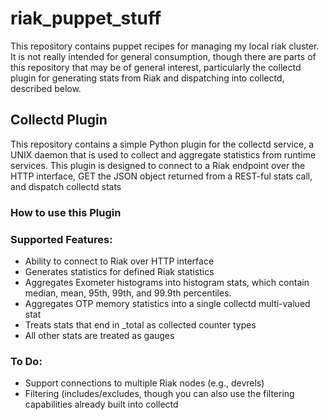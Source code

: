 # riak_puppet_stuff


This repository contains puppet recipes for managing my local riak cluster.  It is not really intended for general consumption, though there are parts of this repository that may be of general interest, particularly the collectd plugin for generating stats from Riak and dispatching into collectd, described below.



## Collectd Plugin

This repository contains a simple Python plugin for the collectd service, a UNIX daemon that is used to collect and aggregate statistics from runtime services.  This plugin is designed to connect to a Riak endpoint over the HTTP interface, GET the JSON object returned from a REST-ful stats call, and dispatch collectd stats 


### How to use this Plugin




### Supported Features:

* Ability to connect to Riak over HTTP interface
* Generates statistics for defined Riak statistics
* Aggregates Exometer histograms into histogram stats, which contain median, mean, 95th, 99th, and 99.9th percentiles.
* Aggregates OTP memory statistics into a single collectd multi-valued stat
* Treats stats that end in _total as collected counter types
* All other stats are treated as gauges


### To Do:

* Support connections to multiple Riak nodes (e.g., devrels)
* Filtering (includes/excludes, though you can also use the filtering capabilities already built into collectd
